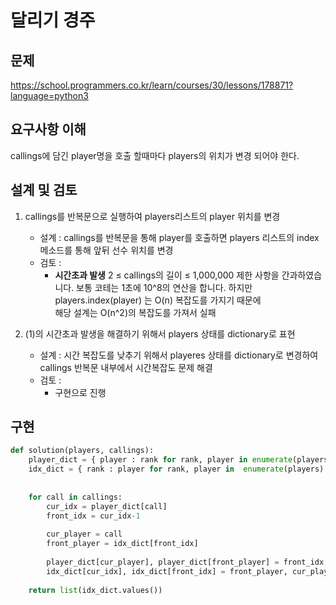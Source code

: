 # 달리기 경주
## 문제
https://school.programmers.co.kr/learn/courses/30/lessons/178871?language=python3

## 요구사항 이해

callings에 담긴 player명을 호출 할때마다 players의 위치가 변경 되어야 한다.

## 설계 및 검토
1. callings를 반복문으로 실행하여 players리스트의 player 위치를 변경
    - 설계 : callings를 반복문을 통해 player를 호출하면 players 리스트의 index 메소드를 통해 앞뒤 선수 위치를 변경
    - 검토 :
      -  **시간초과 발생**
              2 ≤ callings의 길이 ≤ 1,000,000 제한 사항을 간과하였습니다. 
              보통 코테는 1초에 10^8의 연산을 합니다. 하지만 <br>
              players.index(player) 는 O(n) 복잡도를 가지기 때문에  <br>
              해당 설계는 O(n^2)의 복잡도를 가져서 실패 <br>
             
2. (1)의 시간초과 발생을 해결하기 위해서 players 상태를 dictionary로 표현
    - 설계 : 시간 복잡도를 낮추기 위해서 playeres 상태를 dictionary로 변경하여 callings 반복문 내부에서 시간복잡도 문제 해결
    - 검토 : 
      - 구현으로 진행


## 구현

```python
def solution(players, callings):
    player_dict = { player : rank for rank, player in enumerate(players) }
    idx_dict = { rank : player for rank, player in  enumerate(players) }  
    
    
    for call in callings:
        cur_idx = player_dict[call]
        front_idx = cur_idx-1
        
        cur_player = call
        front_player = idx_dict[front_idx]
        
        player_dict[cur_player], player_dict[front_player] = front_idx, cur_idx
        idx_dict[cur_idx], idx_dict[front_idx] = front_player, cur_player
        
    return list(idx_dict.values())
```
